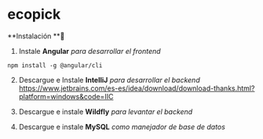 # ecopick

**Instalación **🔧

1. Instale **Angular** *para desarrollar el frontend*
```
npm install -g @angular/cli
```
2. Descargue e Instale **IntelliJ** *para desarrollar el backend*
https://www.jetbrains.com/es-es/idea/download/download-thanks.html?platform=windows&code=IIC

3. Descargue e instale **Wildfly** *para levantar el backend*


4. Descargue e instale **MySQL** *como manejador de base de datos*
